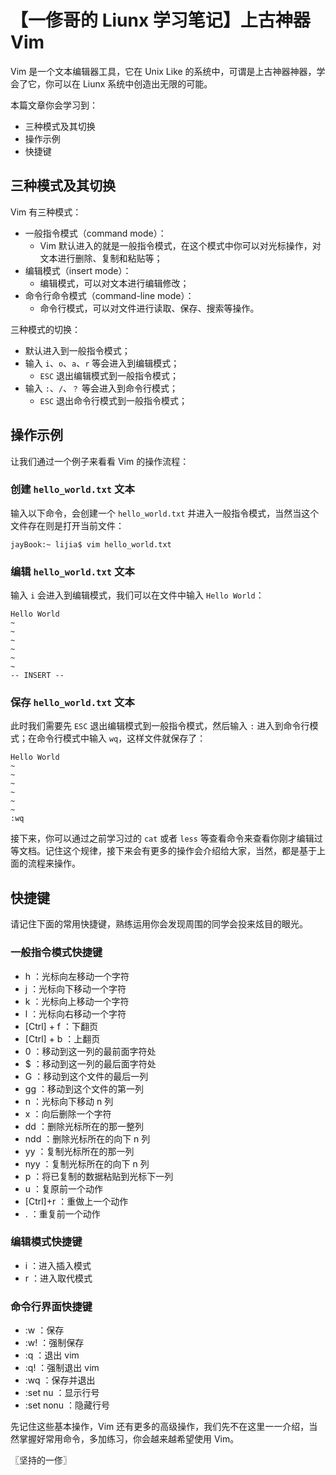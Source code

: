 # 【一俢哥的 Liunx 学习笔记】上古神器 Vim
Vim 是一个文本编辑器工具，它在 Unix Like 的系统中，可谓是上古神器神器，学会了它，你可以在 Liunx 系统中创造出无限的可能。

本篇文章你会学习到：
* 三种模式及其切换
* 操作示例
* 快捷键

## 三种模式及其切换
Vim 有三种模式：

* 一般指令模式（command mode）：
    * Vim 默认进入的就是一般指令模式，在这个模式中你可以对光标操作，对文本进行删除、复制和粘贴等；
* 编辑模式（insert mode）：
    * 编辑模式，可以对文本进行编辑修改；
* 命令行命令模式（command-line mode）：
    * 命令行模式，可以对文件进行读取、保存、搜索等操作。

三种模式的切换：

* 默认进入到一般指令模式；
* 输入 `i`、`o`、`a`、`r` 等会进入到编辑模式；
    * `ESC` 退出编辑模式到一般指令模式；
* 输入 `:`、`/`、`？` 等会进入到命令行模式；
    * `ESC` 退出命令行模式到一般指令模式；

## 操作示例
让我们通过一个例子来看看 Vim 的操作流程：

### 创建 `hello_world.txt` 文本
输入以下命令，会创建一个 `hello_world.txt` 并进入一般指令模式，当然当这个文件存在则是打开当前文件：

```
jayBook:~ lijia$ vim hello_world.txt
```

### 编辑 `hello_world.txt` 文本
输入 `i` 会进入到编辑模式，我们可以在文件中输入 `Hello World`：

```
Hello World
~
~
~
~
~
~
-- INSERT --
```

### 保存 `hello_world.txt` 文本
此时我们需要先 `ESC` 退出编辑模式到一般指令模式，然后输入 `:` 进入到命令行模式；在命令行模式中输入 `wq`，这样文件就保存了：

```
Hello World
~
~
~
~
~
~
:wq
```

接下来，你可以通过之前学习过的 `cat` 或者 `less` 等查看命令来查看你刚才编辑过等文档。记住这个规律，接下来会有更多的操作会介绍给大家，当然，都是基于上面的流程来操作。

## 快捷键
请记住下面的常用快捷键，熟练运用你会发现周围的同学会投来炫目的眼光。

### 一般指令模式快捷键

* h ：光标向左移动一个字符
* j ：光标向下移动一个字符
* k ：光标向上移动一个字符
* l ：光标向右移动一个字符
* [Ctrl] + f ：下翻页
* [Ctrl] + b ：上翻页
* 0 ：移动到这一列的最前面字符处
* $ ：移动到这一列的最后面字符处
* G ：移动到这个文件的最后一列
* gg ：移动到这个文件的第一列
* n<Enter> ：光标向下移动 n 列
* x ：向后删除一个字符
* dd ：删除光标所在的那一整列
* ndd ：删除光标所在的向下 n 列
* yy ：复制光标所在的那一列
* nyy ：复制光标所在的向下 n 列
* p ：将已复制的数据粘贴到光标下一列
* u ：复原前一个动作
* [Ctrl]+r ：重做上一个动作
* . ：重复前一个动作

### 编辑模式快捷键

* i ：进入插入模式
* r ：进入取代模式

### 命令行界面快捷键

* :w ：保存
* :w! ：强制保存
* :q ：退出 vim
* :q! ：强制退出 vim
* :wq ：保存并退出
* :set nu ：显示行号
* :set nonu ：隐藏行号

先记住这些基本操作，Vim 还有更多的高级操作，我们先不在这里一一介绍，当然掌握好常用命令，多加练习，你会越来越希望使用 Vim。

〖坚持的一俢〗